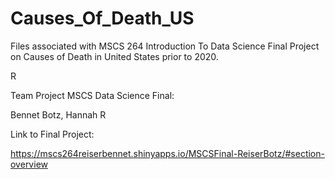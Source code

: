 # Causes_Of_Death_US
Files associated with MSCS 264 Introduction To Data Science Final Project on Causes of Death in United States prior to 2020.

R

Team Project MSCS Data Science Final:

Bennet Botz, Hannah R




Link to Final Project: 

https://mscs264reiserbennet.shinyapps.io/MSCSFinal-ReiserBotz/#section-overview
